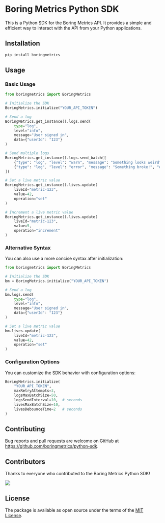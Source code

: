 # Boring Metrics Python SDK

This is a Python SDK for the Boring Metrics API. It provides a simple and efficient way to interact with the API from your Python applications.

## Installation

```bash
pip install boringmetrics
```

## Usage

### Basic Usage

```python
from boringmetrics import BoringMetrics

# Initialize the SDK
BoringMetrics.initialize("YOUR_API_TOKEN")

# Send a log
BoringMetrics.get_instance().logs.send(
    type="log",
    level="info",
    message="User signed in",
    data={"userId": "123"}
)

# Send multiple logs
BoringMetrics.get_instance().logs.send_batch([
    {"type": "log", "level": "warn", "message": "Something looks weird"},
    {"type": "log", "level": "error", "message": "Something broke!", "data": {"error": "Connection timeout"}}
])

# Set a live metric value
BoringMetrics.get_instance().lives.update(
    liveId="metric-123",
    value=42,
    operation="set"
)

# Increment a live metric value
BoringMetrics.get_instance().lives.update(
    liveId="metric-123",
    value=5,
    operation="increment"
)
```

### Alternative Syntax

You can also use a more concise syntax after initialization:

```python
from boringmetrics import BoringMetrics

# Initialize the SDK
bm = BoringMetrics.initialize("YOUR_API_TOKEN")

# Send a log
bm.logs.send(
    type="log",
    level="info",
    message="User signed in",
    data={"userId": "123"}
)

# Set a live metric value
bm.lives.update(
    liveId="metric-123",
    value=42,
    operation="set"
)
```

### Configuration Options

You can customize the SDK behavior with configuration options:

```python
BoringMetrics.initialize(
    "YOUR_API_TOKEN",
    maxRetryAttempts=3,
    logsMaxBatchSize=50,
    logsSendInterval=10,  # seconds
    livesMaxBatchSize=10,
    livesDebounceTime=2   # seconds
)
```

## Contributing

Bug reports and pull requests are welcome on GitHub at https://github.com/boringmetrics/python-sdk.

## Contributors

Thanks to everyone who contributed to the Boring Metrics Python SDK!

<a href="https://github.com/boringmetrics/python-sdk/graphs/contributors">
  <img src="https://contributors-img.web.app/image?repo=boringmetrics/python-sdk" />
</a>

## License

The package is available as open source under the terms of the [MIT License](https://opensource.org/licenses/MIT).
